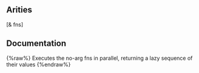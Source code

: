 ## Arities
[& fns]

## Documentation
{%raw%}
Executes the no-arg fns in parallel, returning a lazy sequence of
  their values
{%endraw%}
